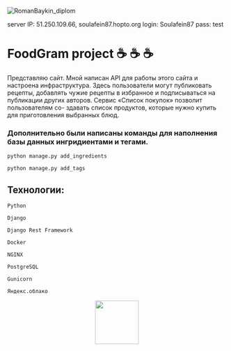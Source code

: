 ![RomanBaykin_diplom](https://github.com/RomanBaykin/foodgram-project-react/actions/workflows/main.yml/badge.svg)

server IP: 51.250.109.66, soulafein87.hopto.org
login: Soulafein87 
pass: test

# FoodGram project ☕ ☕ ☕
Представляю сайт. Мной написан API для работы этого сайта и настроена инфраструктура. Здесь пользователи могут публиковать рецепты, 
добавлять чужие рецепты в избранное и подписываться на публикации других авторов. Сервис «Список покупок» позволит пользователям со-
здавать список продуктов, которые нужно купить для приготовления выбранных блюд. 

### Дополнительно были написаны команды для наполнения базы данных ингридиентами и тегами.

```python manage.py add_ingredients```

```python manage.py add_tags```

## Технологии:

`Python`

`Django`

`Django Rest Framework`

`Docker`

`NGINX`

`PostgreSQL`

`Gunicorn`

`Яндекс.облако`

<div id="header" align="center">
  <img src="https://media.giphy.com/media/z2KbVZxKCHxxIDhnsQ/giphy.gif" width="100"/>
</div>


